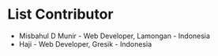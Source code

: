 # List Contributor

- Misbahul D Munir - Web Developer, Lamongan - Indonesia
- Haji - Web Developer, Gresik - Indonesia
